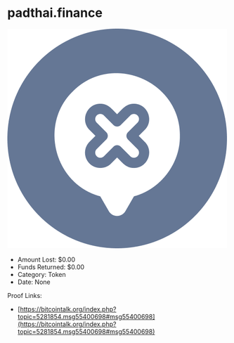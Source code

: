 # padthai.finance
![padthai.finance](/rektimages/padthai.finance.png)
- Amount Lost: $0.00
- Funds Returned: $0.00
- Category: Token
- Date: None



Proof Links:
- [https://bitcointalk.org/index.php?topic=5281854.msg55400698#msg55400698](https://bitcointalk.org/index.php?topic=5281854.msg55400698#msg55400698)


